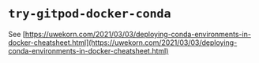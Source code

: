 # `try-gitpod-docker-conda`

See [https://uwekorn.com/2021/03/03/deploying-conda-environments-in-docker-cheatsheet.html](https://uwekorn.com/2021/03/03/deploying-conda-environments-in-docker-cheatsheet.html)
